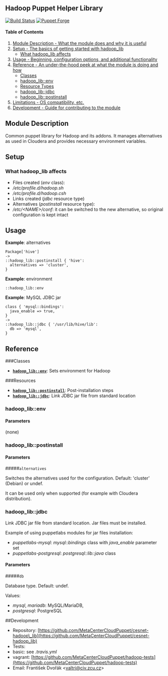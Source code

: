 ## Hadoop Puppet Helper Library

[![Build Status](https://travis-ci.org/MetaCenterCloudPuppet/cesnet-hadoop_lib.svg?branch=master)](https://travis-ci.org/MetaCenterCloudPuppet/cesnet-hadoop\_lib) [![Puppet Forge](https://img.shields.io/puppetforge/v/cesnet/hadoop_lib.svg)](https://forge.puppetlabs.com/cesnet/hadoop\_lib)

#### Table of Contents

1. [Module Description - What the module does and why it is useful](#module-description)
2. [Setup - The basics of getting started with hadoop\_lib](#setup)
    * [What hadoop\_lib affects](#what-hadoop_lib-affects)
3. [Usage - Beginning, configuration options, and additional functionality](#usage)
4. [Reference - An under-the-hood peek at what the module is doing and how](#reference)
    * [Classes](#classes)
     * [hadoop\_lib::env](#class-env)
    * [Resource Types](#resources)
     * [hadoop\_lib::jdbc](#resource-jdbc)
     * [hadoop\_lib::postinstall](#resource-postinstall)
5. [Limitations - OS compatibility, etc.](#limitations)
6. [Development - Guide for contributing to the module](#development)

<a name="module-description"></a>
## Module Description

Common puppet library for Hadoop and its addons. It manages alternatives as used in Cloudera and provides necessary environment variables.

<a name="setup"></a>
## Setup

<a name="what-hadoop-affects"></a>
### What hadoop\_lib affects

* Files created (*env* class):
 * */etc/profile.d/hadoop.sh*
 * */etc/profile.d/hadoop.csh*
* Links created (*jdbc* resource type)
* Alternatives (*postinstall* resource type):
 * */etc/&lt;NAME&gt;/conf*: it can be switched to the new alternative, so original configuration is kept intact

<a name="usage"></a>
## Usage

**Example**: alternatives

    Package['hive']
    ->
    ::hadoop_lib::postinstall { 'hive':
      alternatives => 'cluster',
    }

**Example**: environment

    ::hadoop_lib::env

**Example**: MySQL JDBC jar

    class { 'mysql::bindings':
      java_enable => true,
    }
    ->
    ::hadoop_lib::jdbc { '/usr/lib/hive/lib':
      db => 'mysql',
    }

<a name="reference"></a>
## Reference
<a name="classes"></a>
###Classes

* [**`hadoop_lib::env`**](#class-env): Sets environment for Hadoop

<a name="resources"></a>
###Resources

* [**`hadoop_lib::postinstall`**](#resource-postinstall): Post-installation steps
* [**`hadoop_lib::jdbc`**](#resource-jdbc): Link JDBC jar file from standard location

<a name="class-env"></a>
### hadoop\_lib::env

#### Parameters

(none)

<a name="resource-postinstall"></a>
### hadoop\_lib::postinstall

#### Parameters

#####`alternatives`

Switches the alternatives used for the configuration. Default: 'cluster' (Debian) or undef.

It can be used only when supported (for example with Cloudera distribution).

<a name="resource-jdbc"></a>
### hadoop\_lib::jdbc

Link JDBC jar file from standard location. Jar files must be installed.

Example of using puppetlabs modules for jar files installation:

* *puppetlabs-mysql*: *mysql::bindings* class with *java_enable* parameter set
* *puppetlabs-postgresql*: *postgresql::lib::java* class

#### Parameters

#####`db`

Database type. Default: undef.

Values:

* *mysql*, *mariadb*: MySQL/MariaDB,
* *postgresql*: PostgreSQL

<a name="development"></a>
##Development

* Repository: [https://github.com/MetaCenterCloudPuppet/cesnet-hadoop\_lib](https://github.com/MetaCenterCloudPuppet/cesnet-hadoop_lib)
* Tests:
 * basic: see *.travis.yml*
 * vagrant: [https://github.com/MetaCenterCloudPuppet/hadoop-tests](https://github.com/MetaCenterCloudPuppet/hadoop-tests)
* Email: František Dvořák &lt;valtri@civ.zcu.cz&gt;
